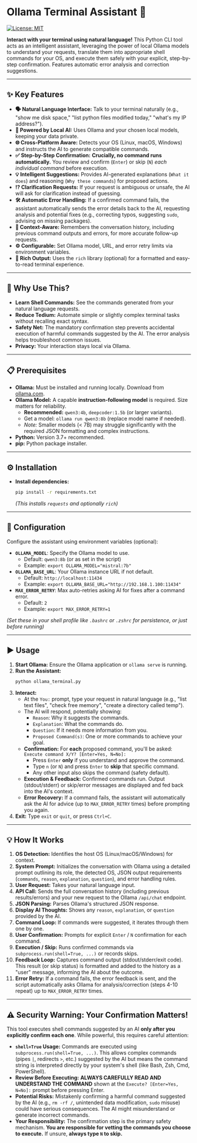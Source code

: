 # Ollama Terminal Assistant 🤖

[![License: MIT](https://img.shields.io/badge/License-MIT-yellow.svg)](https://opensource.org/licenses/MIT)

**Interact with your terminal using natural language!** This Python CLI tool acts as an intelligent assistant, leveraging the power of local Ollama models to understand your requests, translate them into appropriate shell commands for your OS, and execute them safely with your explicit, step-by-step confirmation. Features automatic error analysis and correction suggestions.

---

## ✨ Key Features

*   **🗣️ Natural Language Interface:** Talk to your terminal naturally (e.g., "show me disk space," "list python files modified today," "what's my IP address?").
*   **🧠 Powered by Local AI:** Uses Ollama and your chosen local models, keeping your data private.
*   **🌐 Cross-Platform Aware:** Detects your OS (Linux, macOS, Windows) and instructs the AI to generate compatible commands.
*   **✅ Step-by-Step Confirmation:** **Crucially, no command runs automatically.** You review and confirm (`Enter`) or skip (`N`) *each individual command* before execution.
*   **💡 Intelligent Suggestions:** Provides AI-generated explanations (`What it does`) and reasoning (`Why these commands`) for proposed actions.
*   **⁉️ Clarification Requests:** If your request is ambiguous or unsafe, the AI will ask for clarification instead of guessing.
*   **🛠️ Automatic Error Handling:** If a confirmed command fails, the assistant automatically sends the error details back to the AI, requesting analysis and potential fixes (e.g., correcting typos, suggesting `sudo`, advising on missing packages).
*   **🔄 Context-Aware:** Remembers the conversation history, including previous command outputs and errors, for more accurate follow-up requests.
*   **⚙️ Configurable:** Set Ollama model, URL, and error retry limits via environment variables.
*   **🎨 Rich Output:** Uses the `rich` library (optional) for a formatted and easy-to-read terminal experience.

---

## 🚀 Why Use This?

*   **Learn Shell Commands:** See the commands generated from your natural language requests.
*   **Reduce Tedium:** Automate simple or slightly complex terminal tasks without recalling exact syntax.
*   **Safety Net:** The mandatory confirmation step prevents accidental execution of harmful commands suggested by the AI. The error analysis helps troubleshoot common issues.
*   **Privacy:** Your interaction stays local via Ollama.

---

## 📋 Prerequisites

*   **Ollama:** Must be installed and running locally. Download from [ollama.com](https://ollama.com/).
*   **Ollama Model:** A capable **instruction-following model** is required. Size matters for reliability.
    *   **Recommended:** `qwen3:4b`, `deepcoder:1.5b` (or larger variants).
    *   Get a model: `ollama run qwen3:8b` (replace model name if needed).
    *   *Note:* Smaller models (< 7B) may struggle significantly with the required JSON formatting and complex instructions.
*   **Python:** Version 3.7+ recommended.
*   **pip:** Python package installer.

---

## ⚙️ Installation

*   **Install dependencies:**
    ```bash
    pip install -r requirements.txt
    ```
    *(This installs `requests` and optionally `rich`)*

---

## 🔧 Configuration

Configure the assistant using environment variables (optional):

*   **`OLLAMA_MODEL`**: Specify the Ollama model to use.
    *   Default: `qwen3:8b` (or as set in the script)
    *   Example: `export OLLAMA_MODEL="mistral:7b"`
*   **`OLLAMA_BASE_URL`**: Your Ollama instance URL if not default.
    *   Default: `http://localhost:11434`
    *   Example: `export OLLAMA_BASE_URL="http://192.168.1.100:11434"`
*   **`MAX_ERROR_RETRY`**: Max auto-retries asking AI for fixes after a command error.
    *   Default: `2`
    *   Example: `export MAX_ERROR_RETRY=1`

*(Set these in your shell profile like `.bashrc` or `.zshrc` for persistence, or just before running)*

---

## ▶️ Usage

1.  **Start Ollama:** Ensure the Ollama application or `ollama serve` is running.
2.  **Run the Assistant:**
    ```bash
    python ollama_terminal.py
    ```
3.  **Interact:**
    *   At the `You:` prompt, type your request in natural language (e.g., "list text files", "check free memory", "create a directory called temp").
    *   The AI will respond, potentially showing:
        *   `Reason`: Why it suggests the commands.
        *   `Explanation`: What the commands do.
        *   `Question`: If it needs more information from you.
        *   `Proposed Command(s)`: One or more commands to achieve your goal.
    *   **Confirmation:** For **each** proposed command, you'll be asked:
        `Execute command X/Y? [Enter=Yes, N=No]:`
        *   Press `Enter` **only** if you understand and approve the command.
        *   Type `n` (or `N`) and press `Enter` to **skip** that specific command.
        *   Any other input also skips the command (safety default).
    *   **Execution & Feedback:** Confirmed commands run. Output (stdout/stderr) or skip/error messages are displayed and fed back into the AI's context.
    *   **Error Recovery:** If a command fails, the assistant will automatically ask the AI for advice (up to `MAX_ERROR_RETRY` times) before prompting you again.
4.  **Exit:** Type `exit` or `quit`, or press `Ctrl+C`.

---

## 💡 How It Works

1.  **OS Detection:** Identifies the host OS (Linux/macOS/Windows) for context.
2.  **System Prompt:** Initializes the conversation with Ollama using a detailed prompt outlining its role, the detected OS, JSON output requirements (`commands`, `reason`, `explanation`, `question`), and error handling rules.
3.  **User Request:** Takes your natural language input.
4.  **API Call:** Sends the full conversation history (including previous results/errors) and your new request to the Ollama `/api/chat` endpoint.
5.  **JSON Parsing:** Parses Ollama's structured JSON response.
6.  **Display AI Thoughts:** Shows any `reason`, `explanation`, or `question` provided by the AI.
7.  **Command Loop:** If commands were suggested, it iterates through them one by one.
8.  **User Confirmation:** Prompts for explicit `Enter` / `N` confirmation for each command.
9.  **Execution / Skip:** Runs confirmed commands via `subprocess.run(shell=True, ...)` or records skips.
10. **Feedback Loop:** Captures command output (stdout/stderr/exit code). This result (or skip status) is formatted and added to the history as a "user" message, informing the AI about the outcome.
11. **Error Retry:** If a command fails, the error feedback is sent, and the script automatically asks Ollama for analysis/correction (steps 4-10 repeat) up to `MAX_ERROR_RETRY` times.

---

## ⚠️ Security Warning: Your Confirmation Matters!

This tool executes shell commands suggested by an AI **only after you explicitly confirm each one**. While powerful, this requires careful attention:

*   **`shell=True` Usage:** Commands are executed using `subprocess.run(shell=True, ...)`. This allows complex commands (pipes `|`, redirects `>`, etc.) suggested by the AI but means the command string is interpreted directly by your system's shell (like Bash, Zsh, Cmd, PowerShell).
*   **Review Before Executing:** **ALWAYS CAREFULLY READ AND UNDERSTAND THE COMMAND** shown at the `Execute? [Enter=Yes, N=No]:` prompt before pressing Enter.
*   **Potential Risks:** Mistakenly confirming a harmful command suggested by the AI (e.g., `rm -rf /`, unintended data modification, `sudo` misuse) could have serious consequences. The AI might misunderstand or generate incorrect commands.
*   **Your Responsibility:** The confirmation step is the primary safety mechanism. **You are responsible for vetting the commands you choose to execute.** If unsure, **always type `N` to skip.**
